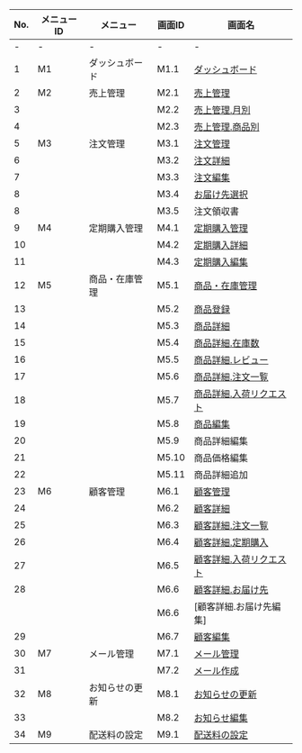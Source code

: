 | No. | メニューID | メニュー       | 画面ID | 画面名                                                                                                                                                                                                                                            |
|-----|------------|----------------|--------|---------------------------------------------------------------------------------------------------------------------------------------------------------------------------------------------------------------------------------------------------|
| -   | -          | -              | -      | -                                                                                                                                                                                                                                                 |
| 1   | M1         | ダッシュボード | M1.1   | [ダッシュボード]()                                                 |
| 2   | M2         | 売上管理       | M2.1   | [売上管理]()                                                                                  |
| 3   |            |                | M2.2   | [売上管理.月別]()                                                        |
| 4   |            |                | M2.3   | [売上管理.商品別]()                                             |
| 5   | M3         | 注文管理       | M3.1   | [注文管理](https://github.com/grrowjp/Meeth/wiki/%E7%AE%A1%E7%90%86%E7%94%BB%E9%9D%A2%E5%86%8D%E6%A7%8B%E7%AF%89-0031.M3.1:%E6%B3%A8%E6%96%87%E7%AE%A1%E7%90%86_ver1.0)                                                                                  |
| 6   |            |                | M3.2   | [注文詳細]()                                                                                  |
| 7   |            |                | M3.3   | [注文編集]()                                                                                  |
| 8   |            |                | M3.4   | [お届け先選択]()                                                            |
| 8   |            |                | M3.5   | 注文領収書                                                                                                                                                                                                                                        |
| 9   | M4         | 定期購入管理   | M4.1   | [定期購入管理]()                                                            |
| 10  |            |                | M4.2   | [定期購入詳細]()                                                            |
| 11  |            |                | M4.3   | [定期購入編集]()                                                            |
| 12  | M5         | 商品・在庫管理 | M5.1   | [商品・在庫管理]()                                                 |
| 13  |            |                | M5.2   | [商品登録]()                                                                                  |
| 14  |            |                | M5.3   | [商品詳細]()                                                                                  |
| 15  |            |                | M5.4   | [商品詳細.在庫数]()                                             |
| 16  |            |                | M5.5   | [商品詳細.レビュー]()                                  |
| 17  |            |                | M5.6   | [商品詳細.注文一覧]()                                  |
| 18  |            |                | M5.7   | [商品詳細.入荷リクエスト]() |
| 19  |            |                | M5.8   | [商品編集]()                                                                                  |
| 20  |            |                | M5.9   | 商品詳細編集                                                                                                                                                                                                                                      |
| 21  |            |                | M5.10  | 商品価格編集                                                                                                                                                                                                                                      |
| 22  |            |                | M5.11  | 商品詳細追加                                                                                                                                                                                                                                      |
| 23  | M6         | 顧客管理       | M6.1   | [顧客管理](https://github.com/grrowjp/Meeth/wiki/%E7%AE%A1%E7%90%86%E7%94%BB%E9%9D%A2%E5%86%8D%E6%A7%8B%E7%AF%89-0061.M6.1:%E9%A1%A7%E5%AE%A2%E7%AE%A1%E7%90%86_ver1.0)                                                                                  |
| 24  |            |                | M6.2   | [顧客詳細](https://github.com/grrowjp/Meeth/wiki/%E7%AE%A1%E7%90%86%E7%94%BB%E9%9D%A2%E5%86%8D%E6%A7%8B%E7%AF%89-0062.M6.2:%E9%A1%A7%E5%AE%A2%E8%A9%B3%E7%B4%B0_ver1.0)                                                                                  |
| 25  |            |                | M6.3   | [顧客詳細.注文一覧]()                                  |
| 26  |            |                | M6.4   | [顧客詳細.定期購入]()                                  |
| 27  |            |                | M6.5   | [顧客詳細.入荷リクエスト]() |
| 28  |            |                | M6.6   | [顧客詳細.お届け先]()                                  |
|     |            |                | M6.6   | [顧客詳細.お届け先編集]                                                                                                                                                                                                                           |
| 29  |            |                | M6.7   | [顧客編集]()                                                                                  |
| 30  | M7         | メール管理     | M7.1   | [メール管理]()                                                                       |
| 31  |            |                | M7.2   | [メール作成]()                                                                       |
| 32  | M8         | お知らせの更新 | M8.1   | [お知らせの更新]()                                                 |
| 33  |            |                | M8.2   | [お知らせ編集]()                                                            |
| 34  | M9         | 配送料の設定   | M9.1   | [配送料の設定]()                                                            |